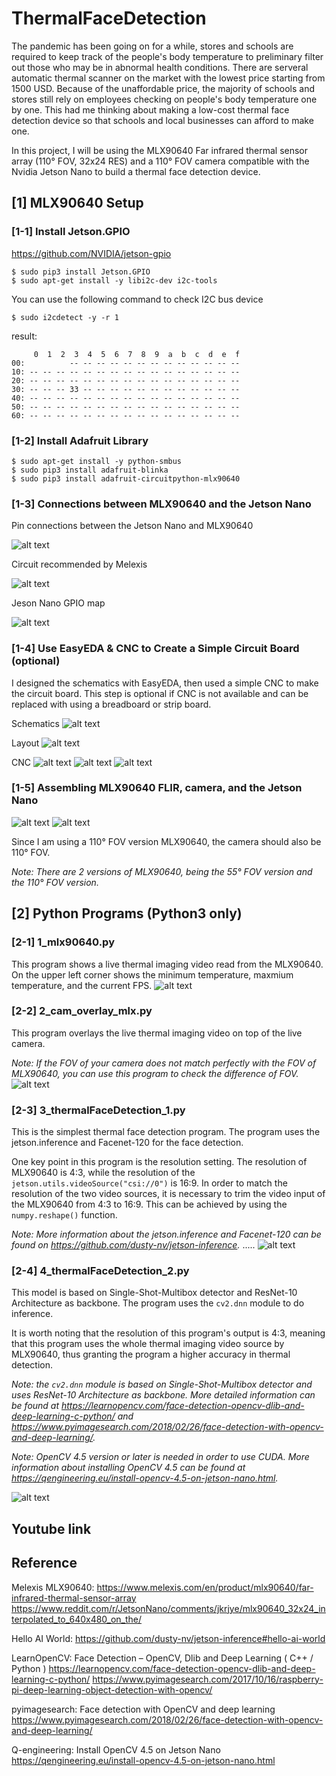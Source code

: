 # ThermalFaceDetection
The pandemic has been going on for a while, stores and schools are required to keep track of the people's body temperature to preliminary filter out those who may be in abnormal health conditions. There are serveral automatic thermal scanner on the market with the lowest price starting from 1500 USD. Because of the unaffordable price, the majority of schools and stores still rely on employees checking on people's body temperature one by one. This had me thinking about making a low-cost thermal face detection device so that schools and local businesses can afford to make one.

In this project, I will be using the MLX90640 Far infrared thermal sensor array (110° FOV, 32x24 RES) and a 110° FOV camera compatible with the Nvidia Jetson Nano to build a thermal face detection device.

## [1] MLX90640 Setup

### [1-1] Install Jetson.GPIO
https://github.com/NVIDIA/jetson-gpio
```
$ sudo pip3 install Jetson.GPIO
$ sudo apt-get install -y libi2c-dev i2c-tools
```
You can use the following command to check I2C bus device
```
$ sudo i2cdetect -y -r 1
```
result:
```
     0  1  2  3  4  5  6  7  8  9  a  b  c  d  e  f
00:          -- -- -- -- -- -- -- -- -- -- -- -- -- 
10: -- -- -- -- -- -- -- -- -- -- -- -- -- -- -- -- 
20: -- -- -- -- -- -- -- -- -- -- -- -- -- -- -- -- 
30: -- -- -- 33 -- -- -- -- -- -- -- -- -- -- -- -- 
40: -- -- -- -- -- -- -- -- -- -- -- -- -- -- -- -- 
50: -- -- -- -- -- -- -- -- -- -- -- -- -- -- -- -- 
60: -- -- -- -- -- -- -- -- -- -- -- -- -- -- -- -- 
```

### [1-2] Install Adafruit Library
```
$ sudo apt-get install -y python-smbus
$ sudo pip3 install adafruit-blinka
$ sudo pip3 install adafruit-circuitpython-mlx90640
```

### [1-3] Connections between MLX90640 and the Jetson Nano

Pin connections between the Jetson Nano and MLX90640

![alt text](https://github.com/xyth0rn/ThermalFaceDetection/blob/main/photos/nano_mlx.png)

Circuit recommended by Melexis

![alt text](https://github.com/xyth0rn/ThermalFaceDetection/blob/main/photos/mlx90640_cir.png)

Jeson Nano GPIO map

![alt text](https://github.com/xyth0rn/ThermalFaceDetection/blob/main/photos/Jetson_Nano_GPIO.png)

### [1-4] Use EasyEDA & CNC to Create a Simple Circuit Board (optional)
I designed the schematics with EasyEDA, then used a simple CNC to make the circuit board.
This step is optional if CNC is not available and can be replaced with using a breadboard or strip board.

Schematics
![alt text](https://github.com/xyth0rn/ThermalFaceDetection/blob/main/photos/mlx90640_sch.png)

Layout
![alt text](https://github.com/xyth0rn/ThermalFaceDetection/blob/main/photos/mlx90640_lay.png)

CNC
![alt text](https://github.com/xyth0rn/ThermalFaceDetection/blob/main/photos/pcb_1.jpeg)
![alt text](https://github.com/xyth0rn/ThermalFaceDetection/blob/main/photos/pcb_2.jpeg)
![alt text](https://github.com/xyth0rn/ThermalFaceDetection/blob/main/photos/pcb_3.jpeg)

### [1-5] Assembling MLX90640 FLIR, camera, and the Jetson Nano
![alt text](https://github.com/xyth0rn/ThermalFaceDetection/blob/main/photos/pcb_4.jpeg)
![alt text](https://github.com/xyth0rn/ThermalFaceDetection/blob/main/photos/pcb_5.jpeg)

Since I am using a 110° FOV version MLX90640, the camera should also be 110° FOV.

*Note: There are 2 versions of MLX90640, being the 55° FOV version and the 110° FOV version.*

## [2] Python Programs (Python3 only)

### [2-1] 1_mlx90640.py
This program shows a live thermal imaging video read from the MLX90640.
On the upper left corner shows the minimum temperature, maxmium temperature, and the current FPS.
![alt text](https://github.com/xyth0rn/ThermalFaceDetection/blob/main/photos/thermal_image.png)

### [2-2] 2_cam_overlay_mlx.py
This program overlays the live thermal imaging video on top of the live camera.

*Note: If the FOV of your camera does not match perfectly with the FOV of MLX90640, you can use this program to check the difference of FOV.*
![alt text](https://github.com/xyth0rn/ThermalFaceDetection/blob/main/photos/face_thermal_overlap.png)

### [2-3] 3_thermalFaceDetection_1.py
This is the simplest thermal face detection program. The program uses the jetson.inference and Facenet-120 for the face detection.

One key point in this program is the resolution setting. The resolution of MLX90640 is 4:3, while the resolution of the `jetson.utils.videoSource("csi://0")` is 16:9. In order to match the resolution of the two video sources, it is necessary to trim the video input of the MLX90640 from 4:3 to 16:9. This can be achieved by using the `numpy.reshape()` function.

*Note: More information about the jetson.inference and Facenet-120 can be found on https://github.com/dusty-nv/jetson-inference.*
.....
![alt text](https://github.com/xyth0rn/ThermalFaceDetection/blob/main/photos/face_detection.png)

### [2-4] 4_thermalFaceDetection_2.py
This model is based on Single-Shot-Multibox detector and ResNet-10 Architecture as backbone. The program uses the `cv2.dnn` module to do inference.

It is worth noting that the resolution of this program's output is 4:3, meaning that this program uses the whole thermal imaging video source by MLX90640, thus granting the program a higher accuracy in thermal detection. 

*Note: the `cv2.dnn` module is based on Single-Shot-Multibox detector and uses ResNet-10 Architecture as backbone. More detailed information can be found at https://learnopencv.com/face-detection-opencv-dlib-and-deep-learning-c-python/ and https://www.pyimagesearch.com/2018/02/26/face-detection-with-opencv-and-deep-learning/.*

*Note: OpenCV 4.5 version or later is needed in order to use CUDA. More information about installing OpenCV 4.5 can be found at https://qengineering.eu/install-opencv-4.5-on-jetson-nano.html.*


![alt text](https://github.com/xyth0rn/ThermalFaceDetection/blob/main/photos/face_temperature.png)

## Youtube link

## Reference
Melexis MLX90640:
https://www.melexis.com/en/product/mlx90640/far-infrared-thermal-sensor-array
https://www.reddit.com/r/JetsonNano/comments/jkrjye/mlx90640_32x24_interpolated_to_640x480_on_the/

Hello AI World: 
https://github.com/dusty-nv/jetson-inference#hello-ai-world

LearnOpenCV: Face Detection – OpenCV, Dlib and Deep Learning ( C++ / Python )
https://learnopencv.com/face-detection-opencv-dlib-and-deep-learning-c-python/
https://www.pyimagesearch.com/2017/10/16/raspberry-pi-deep-learning-object-detection-with-opencv/

pyimagesearch: Face detection with OpenCV and deep learning
https://www.pyimagesearch.com/2018/02/26/face-detection-with-opencv-and-deep-learning/

Q-engineering: Install OpenCV 4.5 on Jetson Nano
https://qengineering.eu/install-opencv-4.5-on-jetson-nano.html
